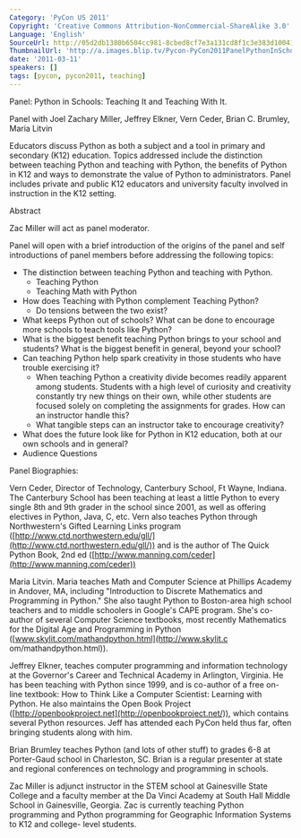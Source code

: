 ```yaml
---
Category: 'PyCon US 2011'
Copyright: 'Creative Commons Attribution-NonCommercial-ShareAlike 3.0'
Language: 'English'
SourceUrl: http://05d2db1380b6504cc981-8cbed8cf7e3a131cd8f1c3e383d10041.r93.cf2.rackcdn.com/pycon-us-2011/437_panel-python-in-schools-teaching-it-and-teaching-with-it.mp4
ThumbnailUrl: 'http://a.images.blip.tv/Pycon-PyCon2011PanelPythonInSchoolsTeachingItAndTeachingWith796.png'
date: '2011-03-11'
speakers: []
tags: [pycon, pycon2011, teaching]
---
```

Panel: Python in Schools: Teaching It and Teaching With It.

Panel with Joel Zachary Miller, Jeffrey Elkner, Vern Ceder, Brian C. Brumley,
Maria Litvin

Educators discuss Python as both a subject and a tool in primary and secondary
(K12) education. Topics addressed include the distinction between teaching
Python and teaching with Python, the benefits of Python in K12 and ways to
demonstrate the value of Python to administrators. Panel includes private and
public K12 educators and university faculty involved in instruction in the K12
setting.

Abstract

Zac Miller will act as panel moderator.

Panel will open with a brief introduction of the origins of the panel and self
introductions of panel members before addressing the following topics:

  * The distinction between teaching Python and teaching with Python. 
    * Teaching Python 
    * Teaching Math with Python 
  * How does Teaching with Python complement Teaching Python? 
    * Do tensions between the two exist? 
  * What keeps Python out of schools? What can be done to encourage more schools to teach tools like Python? 
  * What is the biggest benefit teaching Python brings to your school and students? What is the biggest benefit in general, beyond your school? 
  * Can teaching Python help spark creativity in those students who have trouble exercising it? 
    * When teaching Python a creativity divide becomes readily apparent among students. Students with a high level of curiosity and creativity constantly try new things on their own, while other students are focused solely on completing the assignments for grades. How can an instructor handle this? 
    * What tangible steps can an instructor take to encourage creativity? 
  * What does the future look like for Python in K12 education, both at our own schools and in general? 
  * Audience Questions 

Panel Biographies:

Vern Ceder, Director of Technology, Canterbury School, Ft Wayne, Indiana. The
Canterbury School has been teaching at least a little Python to every single
8th and 9th grader in the school since 2001, as well as offering electives in
Python, Java, C, etc. Vern also teaches Python through Northwestern's Gifted
Learning Links program
([http://www.ctd.northwestern.edu/gll/](http://www.ctd.northwestern.edu/gll/))
and is the author of The Quick Python Book, 2nd ed
([http://www.manning.com/ceder](http://www.manning.com/ceder))

Maria Litvin. Maria teaches Math and Computer Science at Phillips Academy in
Andover, MA, including "Introduction to Discrete Mathematics and Programming
in Python." She also taught Python to Boston-area high school teachers and to
middle schoolers in Google's CAPE program. She's co-author of several Computer
Science textbooks, most recently Mathematics for the Digital Age and
Programming in Python ([www.skylit.com/mathandpython.html](http://www.skylit.c
om/mathandpython.html)).

Jeffrey Elkner, teaches computer programming and information technology at the
Governor's Career and Technical Academy in Arlington, Virginia. He has been
teaching with Python since 1999, and is co-author of a free on-line textbook:
How to Think Like a Computer Scientist: Learning with Python. He also
maintains the Open Book Project
([http://openbookproject.net](http://openbookproject.net/)), which contains
several Python resources. Jeff has attended each PyCon held thus far, often
bringing students along with him.

Brian Brumley teaches Python (and lots of other stuff) to grades 6-8 at
Porter-Gaud school in Charleston, SC. Brian is a regular presenter at state
and regional conferences on technology and programming in schools.

Zac Miller is adjunct instructor in the STEM school at Gainesville State
College and a faculty member at the Da Vinci Academy at South Hall Middle
School in Gainesville, Georgia. Zac is currently teaching Python programming
and Python programming for Geographic Information Systems to K12 and college-
level students.

